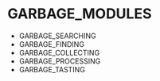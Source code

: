 GARBAGE_MODULES
===============
* GARBAGE_SEARCHING
* GARBAGE_FINDING
* GARBAGE_COLLECTING
* GARBAGE_PROCESSING
* GARBAGE_TASTING
